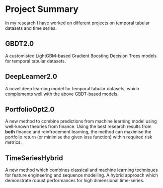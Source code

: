 # Project Summary 

In my research I have worked on different projects on temporal tabular datasets and time series.  


## GBDT2.0

A customisted LightGBM-based Gradient Boosting Decision Trees models for temporal tabular datasets. 


## DeepLearner2.0

A novel deep learning model for temporal tabular datasets, which complements well with the above GBDT-based models. 


## PortfolioOpt2.0

A new method to combine predictions from machine learning model using well-known theories from finance.
Using the best research results from **both** finance and reinfrocement learning, 
the method can maximise the portfolio return (or minimise the given loss function) within required risk metrics.


## TimeSeriesHybrid 

A new method which combines classical and machine learning techniques for feature engineering and sequence modelling. 
A hybrid approach which demonstrate robust performances for high dimensional time-series. 


